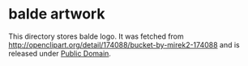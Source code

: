 balde artwork
=============

This directory stores balde logo. It was fetched from http://openclipart.org/detail/174088/bucket-by-mirek2-174088 and is released under [Public Domain](http://creativecommons.org/publicdomain/zero/1.0/).
